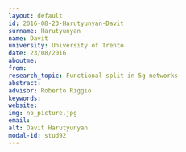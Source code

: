 ```yaml
---
layout: default 
id: 2016-08-23-Harutyunyan-Davit
surname: Harutyunyan
name: Davit
university: University of Trento
date: 23/08/2016
aboutme: 
from: 
research_topic: Functional split in 5g networks
abstract: 
advisor: Roberto Riggio
keywords: 
website: 
img: no_picture.jpg
email: 
alt: Davit Harutyunyan
modal-id: stud92
---
```

